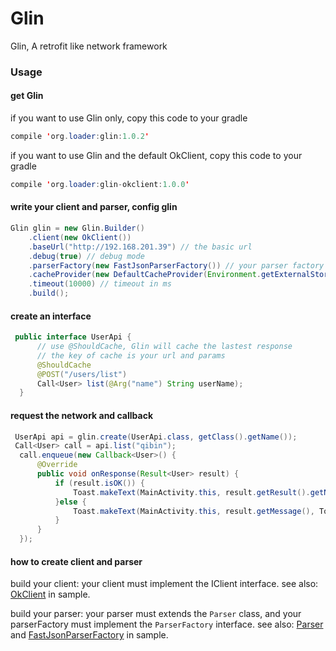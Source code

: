 # Glin

Glin, A retrofit like network framework

### Usage

#### get Glin
if you want to use Glin only, copy this code to your gradle
``` java
compile 'org.loader:glin:1.0.2'
```
if you want to use Glin and the default OkClient, copy this code to your gradle
``` java
compile 'org.loader:glin-okclient:1.0.0'
```

#### write your client and parser, config glin
``` java
Glin glin = new Glin.Builder()
    .client(new OkClient())
    .baseUrl("http://192.168.201.39") // the basic url
    .debug(true) // debug mode
    .parserFactory(new FastJsonParserFactory()) // your parser factory
    .cacheProvider(new DefaultCacheProvider(Environment.getExternalStorageDirectory() + "/test/", 2000)) // use default cacheProvider
    .timeout(10000) // timeout in ms
    .build();
```

#### create an interface
``` java
 public interface UserApi {
      // use @ShouldCache, Glin will cache the lastest response
      // the key of cache is your url and params
      @ShouldCache
      @POST("/users/list")
      Call<User> list(@Arg("name") String userName);
  }
```

#### request the network and callback
``` java
 UserApi api = glin.create(UserApi.class, getClass().getName());
 Call<User> call = api.list("qibin");
  call.enqueue(new Callback<User>() {
      @Override
      public void onResponse(Result<User> result) {
          if (result.isOK()) {
              Toast.makeText(MainActivity.this, result.getResult().getName(), Toast.LENGTH_SHORT).show();
          }else {
              Toast.makeText(MainActivity.this, result.getMessage(), Toast.LENGTH_SHORT).show();
          }
      }
  });
```

#### how to create client and parser
build your client: your client must implement the IClient interface. 
see also: [OkClient](https://github.com/qibin0506/Glin/blob/master/glinsample/src/main/java/com/example/glinsample/OkClient.java) in sample.

build your parser: your parser must extends the `Parser` class, and your parserFactory must implement the `ParserFactory` interface.
see also: [Parser](https://github.com/qibin0506/Glin/blob/master/glinsample/src/main/java/com/example/glinsample/Parser.java) and [FastJsonParserFactory](https://github.com/qibin0506/Glin/blob/master/glinsample/src/main/java/com/example/glinsample/FastJsonParserFactory.java) in sample.
      
